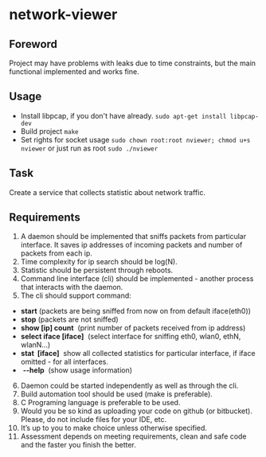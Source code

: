 # network-viewer

## Foreword
Project may have problems with leaks due to time constraints, but the main
functional implemented and works fine.

## Usage
* Install libpcap, if you don't have already.
`sudo apt-get install libpcap-dev`
* Build project
`make`
* Set rights for socket usage
`sudo chown root:root nviewer; chmod u+s nviewer`
or just run as root
`sudo ./nviewer`

## Task
Create a service that collects statistic about network traffic.

## Requirements
1. A daemon should be implemented that sniffs packets from particular interface. It
saves ip addresses of incoming packets and number of packets from each ip.
2. Time complexity for ip search should be log(N).
3. Statistic should be persistent through reboots.
4. Command line interface (cli) should be implemented - another process that
interacts with the daemon.
5. The cli should support command:
* **start**​ (packets are being sniffed from now on from default iface(eth0))
* **stop**​ (packets are not sniffed)
* **show [ip] count** ​ (print number of packets received from ip address)
* **select iface [iface]** ​ (select interface for sniffing eth0, wlan0, ethN,
wlanN...)
* **stat​ ​ [iface]** ​ show all collected statistics for particular interface, if iface
omitted - for all interfaces.
* ​ **--help** ​ (show usage information)
6. Daemon could be started independently as well as through the cli.
7. Build automation tool should be used (make is preferable).
8. C Programing language is preferable to be used.
9. Would you be so kind as uploading your code on github (or bitbucket). Please, do
not include files for your IDE, etc.
10. It’s up to you to make choice unless otherwise specified.
11. Assessment depends on meeting requirements, clean and safe code and the
faster you finish the better.
